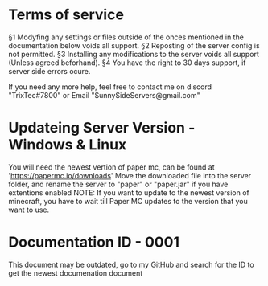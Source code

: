 # Terms of service #
§1 Modyfing any settings or files outside of the onces mentioned in the documentation below voids all support.
§2 Reposting of the server config is not permitted.
§3 Installing any modifications to the server voids all support (Unless agreed beforhand).
§4 You have the right to 30 days support, if server side errors ocure.

<Documentation>
If you need any more help, feel free to contact me on discord "TrixTec#7800" or Email "SunnySideServers@gmail.com"

# Updateing Server Version - Windows & Linux
You will need the newest vertion of paper mc, can be found at 'https://papermc.io/downloads'
Move the downloaded file into the server folder, and rename the server to "paper" or "paper.jar" if you have extentions enabled
NOTE: If you want to update to the newest version of minecraft, you have to wait till Paper MC updates to the version that you want to use.


# Documentation ID - 0001
This document may be outdated, go to my GitHub and search for the ID to get the newest documenation document